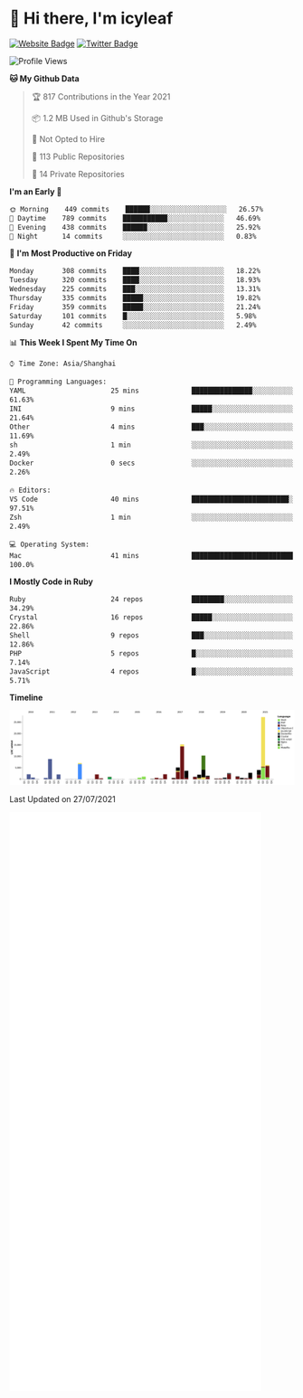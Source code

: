 # 👋 Hi there, I'm icyleaf

[![Website Badge](https://img.shields.io/badge/-icyleaf.com-444444?style=flat&logo=Google-Chrome&logoColor=f2f2f2&link=https://icyleaf.com)](https://icyleaf.com)
[![Twitter Badge](https://img.shields.io/badge/-@icyleaf-1da1f2?style=flat&labelColor=1ca0f1&logo=twitter&logoColor=white&link=https://twitter.com/icyleaf)](https://twitter.com/icyleaf)

<!--START_SECTION:waka-->
![Profile Views](http://img.shields.io/badge/Profile%20Views-0-blue)

**🐱 My Github Data** 

> 🏆 817 Contributions in the Year 2021
 > 
> 📦 1.2 MB Used in Github's Storage 
 > 
> 🚫 Not Opted to Hire
 > 
> 📜 113 Public Repositories 
 > 
> 🔑 14 Private Repositories  
 > 
**I'm an Early 🐤** 

```text
🌞 Morning    449 commits    ██████░░░░░░░░░░░░░░░░░░░   26.57% 
🌆 Daytime    789 commits    ███████████░░░░░░░░░░░░░░   46.69% 
🌃 Evening    438 commits    ██████░░░░░░░░░░░░░░░░░░░   25.92% 
🌙 Night      14 commits     ░░░░░░░░░░░░░░░░░░░░░░░░░   0.83%

```
📅 **I'm Most Productive on Friday** 

```text
Monday       308 commits    ████░░░░░░░░░░░░░░░░░░░░░   18.22% 
Tuesday      320 commits    ████░░░░░░░░░░░░░░░░░░░░░   18.93% 
Wednesday    225 commits    ███░░░░░░░░░░░░░░░░░░░░░░   13.31% 
Thursday     335 commits    █████░░░░░░░░░░░░░░░░░░░░   19.82% 
Friday       359 commits    █████░░░░░░░░░░░░░░░░░░░░   21.24% 
Saturday     101 commits    █░░░░░░░░░░░░░░░░░░░░░░░░   5.98% 
Sunday       42 commits     ░░░░░░░░░░░░░░░░░░░░░░░░░   2.49%

```


📊 **This Week I Spent My Time On** 

```text
⌚︎ Time Zone: Asia/Shanghai

💬 Programming Languages: 
YAML                     25 mins             ███████████████░░░░░░░░░░   61.63% 
INI                      9 mins              █████░░░░░░░░░░░░░░░░░░░░   21.64% 
Other                    4 mins              ███░░░░░░░░░░░░░░░░░░░░░░   11.69% 
sh                       1 min               ░░░░░░░░░░░░░░░░░░░░░░░░░   2.49% 
Docker                   0 secs              ░░░░░░░░░░░░░░░░░░░░░░░░░   2.26%

🔥 Editors: 
VS Code                  40 mins             ████████████████████████░   97.51% 
Zsh                      1 min               ░░░░░░░░░░░░░░░░░░░░░░░░░   2.49%

💻 Operating System: 
Mac                      41 mins             █████████████████████████   100.0%

```

**I Mostly Code in Ruby** 

```text
Ruby                     24 repos            ████████░░░░░░░░░░░░░░░░░   34.29% 
Crystal                  16 repos            █████░░░░░░░░░░░░░░░░░░░░   22.86% 
Shell                    9 repos             ███░░░░░░░░░░░░░░░░░░░░░░   12.86% 
PHP                      5 repos             █░░░░░░░░░░░░░░░░░░░░░░░░   7.14% 
JavaScript               4 repos             █░░░░░░░░░░░░░░░░░░░░░░░░   5.71%

```


**Timeline**

![Chart not found](https://raw.githubusercontent.com/icyleaf/icyleaf/main/charts/bar_graph.png) 


 Last Updated on 27/07/2021
<!--END_SECTION:waka-->

![Metrics](https://github.com/icyleaf/icyleaf/blob/main/github-metrics.svg)
